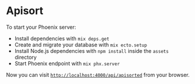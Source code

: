 # Apisort

To start your Phoenix server:

  * Install dependencies with `mix deps.get`
  * Create and migrate your database with `mix ecto.setup`
  * Install Node.js dependencies with `npm install` inside the `assets` directory
  * Start Phoenix endpoint with `mix phx.server`

Now you can visit [`http://localhost:4000/api/apisorted`](http://localhost:4000/api/apisorted) from your browser.
